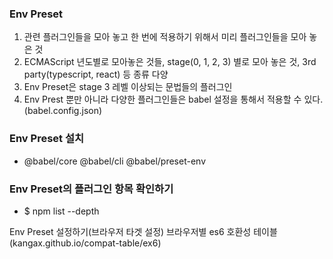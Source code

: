### Env Preset
1. 관련 플러그인들을 모아 놓고 한 번에 적용하기 위해서 미리 플러그인들을 모아 놓은 것
2. ECMAScript 년도별로 모아놓은 것들, stage(0, 1, 2, 3) 별로 모아 놓은 것, 3rd party(typescript, react) 등 종류 다양
3. Env Preset은 stage 3 레벨 이상되는 문법들의 플러그인
4. Env Prest 뿐만 아니라 다양한 플러그인들은 babel 설정을 통해서 적용할 수 있다.(babel.config.json)
   

### Env Preset 설치
- @babel/core @babel/cli @babel/preset-env

### Env Preset의 플러그인 항목 확인하기
- $ npm list --depth

Env Preset 설정하기(브라우저 타겟 설정)
브라우저별 es6 호환성 테이블(kangax.github.io/compat-table/ex6)
